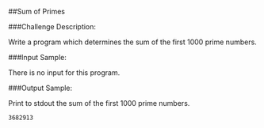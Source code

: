 ##Sum of Primes

###Challenge Description:

Write a program which determines the sum of the first 1000 prime numbers.

###Input Sample:

There is no input for this program.

###Output Sample:

Print to stdout the sum of the first 1000 prime numbers.
```
3682913
```
